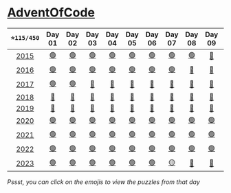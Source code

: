 # [AdventOfCode](https://adventofcode.com/)

| **`⭐115/450`** | Day 01 | Day 02 | Day 03 | Day 04 | Day 05 | Day 06 | Day 07 | Day 08 | Day 09 | Day 10 | Day 11 | Day 12 | Day 13 | Day 14 | Day 15 | Day 16 | Day 17 | Day 18 | Day 19 | Day 20 | Day 21 | Day 22 | Day 23 | Day 24 | Day 25 |
| :---: | :---: | :---: | :---: | :---: | :---: | :---: | :---: | :---: | :---: | :---: | :---: | :---: | :---: | :---: | :---: | :---: | :---: | :---: | :---: | :---: | :---: | :---: | :---: | :---: | :---: |
| [2015](https://adventofcode.com/2015 '⭐16/50') | [🟢](https://adventofcode.com/2015/day/1 '⭐2/2') | [🟢](https://adventofcode.com/2015/day/2 '⭐2/2') | [🟢](https://adventofcode.com/2015/day/3 '⭐2/2') | [🟢](https://adventofcode.com/2015/day/4 '⭐2/2') | [🟢](https://adventofcode.com/2015/day/5 '⭐2/2') | [🟢](https://adventofcode.com/2015/day/6 '⭐2/2') | [🟢](https://adventofcode.com/2015/day/7 '⭐2/2') | [🟢](https://adventofcode.com/2015/day/8 '⭐2/2') | [🔴](https://adventofcode.com/2015/day/9 '⭐0/2') | [🔴](https://adventofcode.com/2015/day/10 '⭐0/2') | [🔴](https://adventofcode.com/2015/day/11 '⭐0/2') | [🔴](https://adventofcode.com/2015/day/12 '⭐0/2') | [🔴](https://adventofcode.com/2015/day/13 '⭐0/2') | [🔴](https://adventofcode.com/2015/day/14 '⭐0/2') | [🔴](https://adventofcode.com/2015/day/15 '⭐0/2') | [🔴](https://adventofcode.com/2015/day/16 '⭐0/2') | [🔴](https://adventofcode.com/2015/day/17 '⭐0/2') | [🔴](https://adventofcode.com/2015/day/18 '⭐0/2') | [🔴](https://adventofcode.com/2015/day/19 '⭐0/2') | [🔴](https://adventofcode.com/2015/day/20 '⭐0/2') | [🔴](https://adventofcode.com/2015/day/21 '⭐0/2') | [🔴](https://adventofcode.com/2015/day/22 '⭐0/2') | [🔴](https://adventofcode.com/2015/day/23 '⭐0/2') | [🔴](https://adventofcode.com/2015/day/24 '⭐0/2') | [🔴](https://adventofcode.com/2015/day/25 '⭐0/2') |
| [2016](https://adventofcode.com/2016 '⭐14/50') | [🟢](https://adventofcode.com/2016/day/1 '⭐2/2') | [🟢](https://adventofcode.com/2016/day/2 '⭐2/2') | [🟢](https://adventofcode.com/2016/day/3 '⭐2/2') | [🟢](https://adventofcode.com/2016/day/4 '⭐2/2') | [🟢](https://adventofcode.com/2016/day/5 '⭐2/2') | [🟢](https://adventofcode.com/2016/day/6 '⭐2/2') | [🟢](https://adventofcode.com/2016/day/7 '⭐2/2') | [🔴](https://adventofcode.com/2016/day/8 '⭐0/2') | [🔴](https://adventofcode.com/2016/day/9 '⭐0/2') | [🔴](https://adventofcode.com/2016/day/10 '⭐0/2') | [🔴](https://adventofcode.com/2016/day/11 '⭐0/2') | [🔴](https://adventofcode.com/2016/day/12 '⭐0/2') | [🔴](https://adventofcode.com/2016/day/13 '⭐0/2') | [🔴](https://adventofcode.com/2016/day/14 '⭐0/2') | [🔴](https://adventofcode.com/2016/day/15 '⭐0/2') | [🔴](https://adventofcode.com/2016/day/16 '⭐0/2') | [🔴](https://adventofcode.com/2016/day/17 '⭐0/2') | [🔴](https://adventofcode.com/2016/day/18 '⭐0/2') | [🔴](https://adventofcode.com/2016/day/19 '⭐0/2') | [🔴](https://adventofcode.com/2016/day/20 '⭐0/2') | [🔴](https://adventofcode.com/2016/day/21 '⭐0/2') | [🔴](https://adventofcode.com/2016/day/22 '⭐0/2') | [🔴](https://adventofcode.com/2016/day/23 '⭐0/2') | [🔴](https://adventofcode.com/2016/day/24 '⭐0/2') | [🔴](https://adventofcode.com/2016/day/25 '⭐0/2') |
| [2017](https://adventofcode.com/2017 '⭐4/50') | [🟢](https://adventofcode.com/2017/day/1 '⭐2/2') | [🟢](https://adventofcode.com/2017/day/2 '⭐2/2') | [🔴](https://adventofcode.com/2017/day/3 '⭐0/2') | [🔴](https://adventofcode.com/2017/day/4 '⭐0/2') | [🔴](https://adventofcode.com/2017/day/5 '⭐0/2') | [🔴](https://adventofcode.com/2017/day/6 '⭐0/2') | [🔴](https://adventofcode.com/2017/day/7 '⭐0/2') | [🔴](https://adventofcode.com/2017/day/8 '⭐0/2') | [🔴](https://adventofcode.com/2017/day/9 '⭐0/2') | [🔴](https://adventofcode.com/2017/day/10 '⭐0/2') | [🔴](https://adventofcode.com/2017/day/11 '⭐0/2') | [🔴](https://adventofcode.com/2017/day/12 '⭐0/2') | [🔴](https://adventofcode.com/2017/day/13 '⭐0/2') | [🔴](https://adventofcode.com/2017/day/14 '⭐0/2') | [🔴](https://adventofcode.com/2017/day/15 '⭐0/2') | [🔴](https://adventofcode.com/2017/day/16 '⭐0/2') | [🔴](https://adventofcode.com/2017/day/17 '⭐0/2') | [🔴](https://adventofcode.com/2017/day/18 '⭐0/2') | [🔴](https://adventofcode.com/2017/day/19 '⭐0/2') | [🔴](https://adventofcode.com/2017/day/20 '⭐0/2') | [🔴](https://adventofcode.com/2017/day/21 '⭐0/2') | [🔴](https://adventofcode.com/2017/day/22 '⭐0/2') | [🔴](https://adventofcode.com/2017/day/23 '⭐0/2') | [🔴](https://adventofcode.com/2017/day/24 '⭐0/2') | [🔴](https://adventofcode.com/2017/day/25 '⭐0/2') |
| [2018](https://adventofcode.com/2018 '⭐0/50') | [🔴](https://adventofcode.com/2018/day/1 '⭐0/2') | [🔴](https://adventofcode.com/2018/day/2 '⭐0/2') | [🔴](https://adventofcode.com/2018/day/3 '⭐0/2') | [🔴](https://adventofcode.com/2018/day/4 '⭐0/2') | [🔴](https://adventofcode.com/2018/day/5 '⭐0/2') | [🔴](https://adventofcode.com/2018/day/6 '⭐0/2') | [🔴](https://adventofcode.com/2018/day/7 '⭐0/2') | [🔴](https://adventofcode.com/2018/day/8 '⭐0/2') | [🔴](https://adventofcode.com/2018/day/9 '⭐0/2') | [🔴](https://adventofcode.com/2018/day/10 '⭐0/2') | [🔴](https://adventofcode.com/2018/day/11 '⭐0/2') | [🔴](https://adventofcode.com/2018/day/12 '⭐0/2') | [🔴](https://adventofcode.com/2018/day/13 '⭐0/2') | [🔴](https://adventofcode.com/2018/day/14 '⭐0/2') | [🔴](https://adventofcode.com/2018/day/15 '⭐0/2') | [🔴](https://adventofcode.com/2018/day/16 '⭐0/2') | [🔴](https://adventofcode.com/2018/day/17 '⭐0/2') | [🔴](https://adventofcode.com/2018/day/18 '⭐0/2') | [🔴](https://adventofcode.com/2018/day/19 '⭐0/2') | [🔴](https://adventofcode.com/2018/day/20 '⭐0/2') | [🔴](https://adventofcode.com/2018/day/21 '⭐0/2') | [🔴](https://adventofcode.com/2018/day/22 '⭐0/2') | [🔴](https://adventofcode.com/2018/day/23 '⭐0/2') | [🔴](https://adventofcode.com/2018/day/24 '⭐0/2') | [🔴](https://adventofcode.com/2018/day/25 '⭐0/2') |
| [2019](https://adventofcode.com/2019 '⭐0/50') | [🔴](https://adventofcode.com/2019/day/1 '⭐0/2') | [🔴](https://adventofcode.com/2019/day/2 '⭐0/2') | [🔴](https://adventofcode.com/2019/day/3 '⭐0/2') | [🔴](https://adventofcode.com/2019/day/4 '⭐0/2') | [🔴](https://adventofcode.com/2019/day/5 '⭐0/2') | [🔴](https://adventofcode.com/2019/day/6 '⭐0/2') | [🔴](https://adventofcode.com/2019/day/7 '⭐0/2') | [🔴](https://adventofcode.com/2019/day/8 '⭐0/2') | [🔴](https://adventofcode.com/2019/day/9 '⭐0/2') | [🔴](https://adventofcode.com/2019/day/10 '⭐0/2') | [🔴](https://adventofcode.com/2019/day/11 '⭐0/2') | [🔴](https://adventofcode.com/2019/day/12 '⭐0/2') | [🔴](https://adventofcode.com/2019/day/13 '⭐0/2') | [🔴](https://adventofcode.com/2019/day/14 '⭐0/2') | [🔴](https://adventofcode.com/2019/day/15 '⭐0/2') | [🔴](https://adventofcode.com/2019/day/16 '⭐0/2') | [🔴](https://adventofcode.com/2019/day/17 '⭐0/2') | [🔴](https://adventofcode.com/2019/day/18 '⭐0/2') | [🔴](https://adventofcode.com/2019/day/19 '⭐0/2') | [🔴](https://adventofcode.com/2019/day/20 '⭐0/2') | [🔴](https://adventofcode.com/2019/day/21 '⭐0/2') | [🔴](https://adventofcode.com/2019/day/22 '⭐0/2') | [🔴](https://adventofcode.com/2019/day/23 '⭐0/2') | [🔴](https://adventofcode.com/2019/day/24 '⭐0/2') | [🔴](https://adventofcode.com/2019/day/25 '⭐0/2') |
| [2020](https://adventofcode.com/2020 '⭐24/50') | [🟢](https://adventofcode.com/2020/day/1 '⭐2/2') | [🟢](https://adventofcode.com/2020/day/2 '⭐2/2') | [🟢](https://adventofcode.com/2020/day/3 '⭐2/2') | [🟢](https://adventofcode.com/2020/day/4 '⭐2/2') | [🟢](https://adventofcode.com/2020/day/5 '⭐2/2') | [🟢](https://adventofcode.com/2020/day/6 '⭐2/2') | [🟢](https://adventofcode.com/2020/day/7 '⭐2/2') | [🟢](https://adventofcode.com/2020/day/8 '⭐2/2') | [🟢](https://adventofcode.com/2020/day/9 '⭐2/2') | [🟢](https://adventofcode.com/2020/day/10 '⭐2/2') | [🟢](https://adventofcode.com/2020/day/11 '⭐2/2') | [🟢](https://adventofcode.com/2020/day/12 '⭐2/2') | [🔴](https://adventofcode.com/2020/day/13 '⭐0/2') | [🔴](https://adventofcode.com/2020/day/14 '⭐0/2') | [🔴](https://adventofcode.com/2020/day/15 '⭐0/2') | [🔴](https://adventofcode.com/2020/day/16 '⭐0/2') | [🔴](https://adventofcode.com/2020/day/17 '⭐0/2') | [🔴](https://adventofcode.com/2020/day/18 '⭐0/2') | [🔴](https://adventofcode.com/2020/day/19 '⭐0/2') | [🔴](https://adventofcode.com/2020/day/20 '⭐0/2') | [🔴](https://adventofcode.com/2020/day/21 '⭐0/2') | [🔴](https://adventofcode.com/2020/day/22 '⭐0/2') | [🔴](https://adventofcode.com/2020/day/23 '⭐0/2') | [🔴](https://adventofcode.com/2020/day/24 '⭐0/2') | [🔴](https://adventofcode.com/2020/day/25 '⭐0/2') |
| [2021](https://adventofcode.com/2021 '⭐22/50') | [🟢](https://adventofcode.com/2021/day/1 '⭐2/2') | [🟢](https://adventofcode.com/2021/day/2 '⭐2/2') | [🟢](https://adventofcode.com/2021/day/3 '⭐2/2') | [🟢](https://adventofcode.com/2021/day/4 '⭐2/2') | [🟢](https://adventofcode.com/2021/day/5 '⭐2/2') | [🟢](https://adventofcode.com/2021/day/6 '⭐2/2') | [🟢](https://adventofcode.com/2021/day/7 '⭐2/2') | [🟢](https://adventofcode.com/2021/day/8 '⭐2/2') | [🟢](https://adventofcode.com/2021/day/9 '⭐2/2') | [🟢](https://adventofcode.com/2021/day/10 '⭐2/2') | [🟢](https://adventofcode.com/2021/day/11 '⭐2/2') | [🔴](https://adventofcode.com/2021/day/12 '⭐0/2') | [🔴](https://adventofcode.com/2021/day/13 '⭐0/2') | [🔴](https://adventofcode.com/2021/day/14 '⭐0/2') | [🔴](https://adventofcode.com/2021/day/15 '⭐0/2') | [🔴](https://adventofcode.com/2021/day/16 '⭐0/2') | [🔴](https://adventofcode.com/2021/day/17 '⭐0/2') | [🔴](https://adventofcode.com/2021/day/18 '⭐0/2') | [🔴](https://adventofcode.com/2021/day/19 '⭐0/2') | [🔴](https://adventofcode.com/2021/day/20 '⭐0/2') | [🔴](https://adventofcode.com/2021/day/21 '⭐0/2') | [🔴](https://adventofcode.com/2021/day/22 '⭐0/2') | [🔴](https://adventofcode.com/2021/day/23 '⭐0/2') | [🔴](https://adventofcode.com/2021/day/24 '⭐0/2') | [🔴](https://adventofcode.com/2021/day/25 '⭐0/2') |
| [2022](https://adventofcode.com/2022 '⭐22/50') | [🟢](https://adventofcode.com/2022/day/1 '⭐2/2') | [🟢](https://adventofcode.com/2022/day/2 '⭐2/2') | [🟢](https://adventofcode.com/2022/day/3 '⭐2/2') | [🟢](https://adventofcode.com/2022/day/4 '⭐2/2') | [🟢](https://adventofcode.com/2022/day/5 '⭐2/2') | [🟢](https://adventofcode.com/2022/day/6 '⭐2/2') | [🟢](https://adventofcode.com/2022/day/7 '⭐2/2') | [🟢](https://adventofcode.com/2022/day/8 '⭐2/2') | [🟢](https://adventofcode.com/2022/day/9 '⭐2/2') | [🟢](https://adventofcode.com/2022/day/10 '⭐2/2') | [🟢](https://adventofcode.com/2022/day/11 '⭐2/2') | [🔴](https://adventofcode.com/2022/day/12 '⭐0/2') | [🔴](https://adventofcode.com/2022/day/13 '⭐0/2') | [🔴](https://adventofcode.com/2022/day/14 '⭐0/2') | [🔴](https://adventofcode.com/2022/day/15 '⭐0/2') | [🔴](https://adventofcode.com/2022/day/16 '⭐0/2') | [🔴](https://adventofcode.com/2022/day/17 '⭐0/2') | [🔴](https://adventofcode.com/2022/day/18 '⭐0/2') | [🔴](https://adventofcode.com/2022/day/19 '⭐0/2') | [🔴](https://adventofcode.com/2022/day/20 '⭐0/2') | [🔴](https://adventofcode.com/2022/day/21 '⭐0/2') | [🔴](https://adventofcode.com/2022/day/22 '⭐0/2') | [🔴](https://adventofcode.com/2022/day/23 '⭐0/2') | [🔴](https://adventofcode.com/2022/day/24 '⭐0/2') | [🔴](https://adventofcode.com/2022/day/25 '⭐0/2') |
| [2023](https://adventofcode.com/2023 '⭐13/50') | [🟢](https://adventofcode.com/2023/day/1 '⭐2/2') | [🟢](https://adventofcode.com/2023/day/2 '⭐2/2') | [🟢](https://adventofcode.com/2023/day/3 '⭐2/2') | [🟢](https://adventofcode.com/2023/day/4 '⭐2/2') | [🟢](https://adventofcode.com/2023/day/5 '⭐2/2') | [🟢](https://adventofcode.com/2023/day/6 '⭐2/2') | [🟡](https://adventofcode.com/2023/day/7 '⭐1/2') | [🔴](https://adventofcode.com/2023/day/8 '⭐0/2') | [🔴](https://adventofcode.com/2023/day/9 '⭐0/2') | [🔴](https://adventofcode.com/2023/day/10 '⭐0/2') | [🔴](https://adventofcode.com/2023/day/11 '⭐0/2') | [🔴](https://adventofcode.com/2023/day/12 '⭐0/2') | [🔴](https://adventofcode.com/2023/day/13 '⭐0/2') | [🔴](https://adventofcode.com/2023/day/14 '⭐0/2') | [🔴](https://adventofcode.com/2023/day/15 '⭐0/2') | [🔴](https://adventofcode.com/2023/day/16 '⭐0/2') | [🔴](https://adventofcode.com/2023/day/17 '⭐0/2') | [🔴](https://adventofcode.com/2023/day/18 '⭐0/2') | [🔴](https://adventofcode.com/2023/day/19 '⭐0/2') | [🔴](https://adventofcode.com/2023/day/20 '⭐0/2') | [🔴](https://adventofcode.com/2023/day/21 '⭐0/2') | [🔴](https://adventofcode.com/2023/day/22 '⭐0/2') | [🔴](https://adventofcode.com/2023/day/23 '⭐0/2') | [🔴](https://adventofcode.com/2023/day/24 '⭐0/2') | [🔴](https://adventofcode.com/2023/day/25 '⭐0/2') |

*Pssst, you can click on the emojis to view the puzzles from that day*